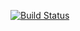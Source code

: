 
[![Build Status](https://travis-ci.org/gjerokrsteski/pimf-framework.png?branch=pimf-1.8.6)](https://travis-ci.org/gjerokrsteski/pimf-framework) 
